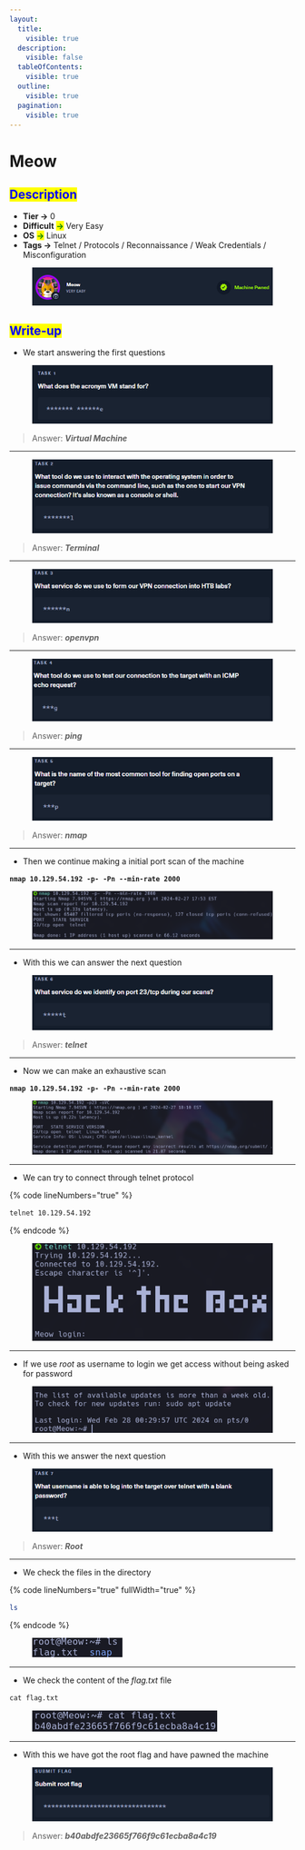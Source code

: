 ```yaml
---
layout:
  title:
    visible: true
  description:
    visible: false
  tableOfContents:
    visible: true
  outline:
    visible: true
  pagination:
    visible: true
---
```


# Meow

## <mark style="color:blue;">Description</mark>

* **Tier **<mark style="color:green;">**->**</mark> 0
* **Difficult** <mark style="color:green;">**->**</mark> Very Easy
* **OS** <mark style="color:green;">**->**</mark> Linux
* **Tags **<mark style="color:green;">**->**</mark> Telnet / Protocols / Reconnaissance / Weak Credentials / Misconfiguration

<figure><img src="../../../.gitbook/assets/image (19).png" alt=""><figcaption></figcaption></figure>



## <mark style="color:blue;">Write-up</mark>

* We start answering the first questions

<figure><img src="../../../.gitbook/assets/image (27).png" alt=""><figcaption></figcaption></figure>

> Answer: _**Virtual Machine**_

***

<figure><img src="../../../.gitbook/assets/image (28).png" alt=""><figcaption></figcaption></figure>

> Answer: _**Terminal**_

***

<figure><img src="../../../.gitbook/assets/image (29).png" alt=""><figcaption></figcaption></figure>

> Answer: _**openvpn**_

***

<figure><img src="../../../.gitbook/assets/image (30).png" alt=""><figcaption></figcaption></figure>

> Answer: _**ping**_

***

<figure><img src="../../../.gitbook/assets/image (31).png" alt=""><figcaption></figcaption></figure>

> Answer: _**nmap**_

***

* Then we continue making a initial port scan of the machine

<pre class="language-bash" data-line-numbers><code class="lang-bash"><strong>nmap 10.129.54.192 -p- -Pn --min-rate 2000
</strong></code></pre>

<figure><img src="../../../.gitbook/assets/image (24).png" alt=""><figcaption></figcaption></figure>

***

* With this we can answer the next question

<figure><img src="../../../.gitbook/assets/image (32).png" alt=""><figcaption></figcaption></figure>

> Answer: _**telnet**_

***

* Now we can make an exhaustive scan

<pre class="language-bash" data-line-numbers><code class="lang-bash"><strong>nmap 10.129.54.192 -p- -Pn --min-rate 2000
</strong></code></pre>

<figure><img src="../../../.gitbook/assets/image (25).png" alt=""><figcaption></figcaption></figure>

***

* We can try to connect through telnet protocol

{% code lineNumbers="true" %}
```bash
telnet 10.129.54.192
```
{% endcode %}

<div align="center" data-full-width="false">

<figure><img src="../../../.gitbook/assets/image (33).png" alt=""><figcaption></figcaption></figure>

</div>

***

* If we use _root_ as username to login we get access without being asked for password

<figure><img src="../../../.gitbook/assets/image (38).png" alt=""><figcaption></figcaption></figure>

***

* With this we answer the next question

<figure><img src="../../../.gitbook/assets/image (37).png" alt=""><figcaption></figcaption></figure>

> Answer: _**Root**_

***

* We check the files in the directory

{% code lineNumbers="true" fullWidth="true" %}
```bash
ls
```
{% endcode %}

<figure><img src="../../../.gitbook/assets/image (41).png" alt=""><figcaption></figcaption></figure>

***

* We check the content of the _flag.txt_ file

```purebasic
cat flag.txt
```

<figure><img src="../../../.gitbook/assets/image (40).png" alt=""><figcaption></figcaption></figure>

***

* With this we have got the root flag and have pawned the machine

<figure><img src="../../../.gitbook/assets/image (39).png" alt=""><figcaption></figcaption></figure>

> Answer: _**b40abdfe23665f766f9c61ecba8a4c19**_

